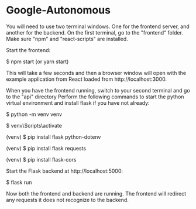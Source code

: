 # Google-Autonomous

You will need to use two terminal windows. One for the frontend server, and another for the backend. On the first terminal, 
go to the "frontend" folder. Make sure "npm" and "react-scripts" are installed.


Start the frontend:


$ npm start (or yarn start)


This will take a few seconds and then a browser window will open with the example application from React loaded from http://localhost:3000.

When you have the frontend running, switch to your second terminal and go to the "api" directory
Perform the following commands to start the python virtual environment and install flask if you have not already:


$ python -m venv venv

$ venv\Scripts\activate

(venv) $ pip install flask python-dotenv

(venv) $ pip install flask requests

(venv) $ pip install flask-cors


Start the Flask backend at http://localhost:5000:

 
$ flask run


Now both the frontend and backend are running. The frontend will redirect any requests it does not recognize to the backend. 
